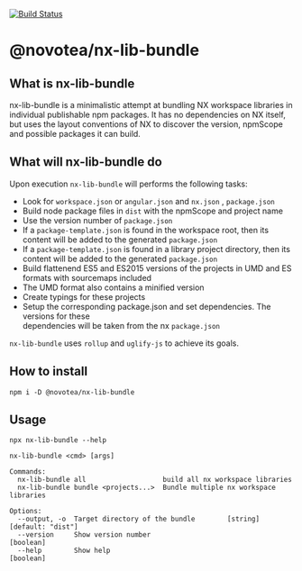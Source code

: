 [![Build Status](https://travis-ci.com/novotea/nx-lib-bundle.svg?token=vpX2zPATzHqVurs5axQZ&branch=master)](https://travis-ci.com/novotea/nx-lib-bundle)

# @novotea/nx-lib-bundle

## What is nx-lib-bundle

nx-lib-bundle is a minimalistic attempt at bundling NX workspace libraries in individual publishable npm packages. It has no dependencies on NX itself, but uses the layout conventions of NX to discover the version, npmScope and possible packages it can build.

## What will nx-lib-bundle do

Upon execution `nx-lib-bundle` will performs the following tasks:

* Look for `workspace.json` or `angular.json` and `nx.json` , `package.json`
* Build node package files in `dist` with the npmScope and project name
* Use the version number of `package.json`
* If a `package-template.json` is found in the workspace root, then its content will be added to the generated `package.json`
* If a `package-template.json` is found in a library project directory, then its content will be added to the generated `package.json`
* Build flattenend ES5 and ES2015 versions of the projects in UMD and ES
  formats with sourcemaps included
* The UMD format also contains a minified version
* Create typings for these projects
* Setup the corresponding package.json and set dependencies. The versions for these  
  dependencies will be taken from the nx `package.json`

`nx-lib-bundle` uses `rollup` and `uglify-js` to achieve its goals.

## How to install

```
npm i -D @novotea/nx-lib-bundle
```

## Usage

```
npx nx-lib-bundle --help
```

```
nx-lib-bundle <cmd> [args]

Commands:
  nx-lib-bundle all                   build all nx workspace libraries
  nx-lib-bundle bundle <projects...>  Bundle multiple nx workspace libraries

Options:
  --output, -o  Target directory of the bundle        [string] [default: "dist"]
  --version     Show version number                                    [boolean]
  --help        Show help                                              [boolean]
```
